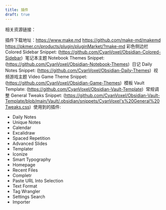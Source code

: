 ```yaml
---
title: 插件
draft: true
---
```


相关资源链接： 

插件下载地址：https://www.make.md https://github.com/make-md/makemd 
https://pkmer.cn/products/plugin/pluginMarket/?make-md
彩色侧边栏 Colored Sidebar Snippet: (https://github.com/CyanVoxel/Obsidian-Colored-Sidebar)  
笔记本主题 Notebook Themes Snippet: (https://github.com/CyanVoxel/Obsidian-Notebook-Themes)  
日记 Daily Notes Snippet: (https://github.com/CyanVoxel/Obsidian-Daily-Themes)  
视频游戏主题 Video Game Theme Snippet: (https://github.com/CyanVoxel/Obsidian-Game-Themes)  
模板 Vault Template: (https://github.com/CyanVoxel/Obsidian-Vault-Template)  
常规调整 General Tweaks Snippet: (https://github.com/CyanVoxel/Obsidian-Vault-Template/blob/main/Vault/.obsidian/snippets/CyanVoxel's%20General%20Tweaks.css)  
使用到的插件:  
- Daily Notes  
- Unique Notes  
- Calendar  
- Excalidraw  
- Spaced Repetition  
- Advanced Slides  
- Templater  
- Iconize  
- Smart Typography  
- Homepage  
- Recent Files  
- Completr  
- Paste URL Into Selection  
- Text Format  
- Tag Wrangler  
- Settings Search  
- Importer